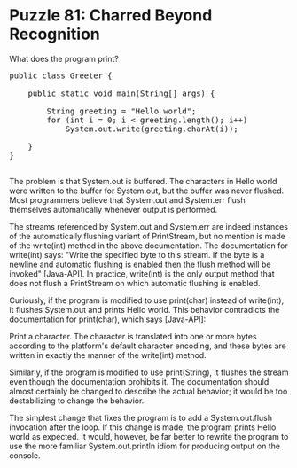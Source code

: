 # Puzzle 81: Charred Beyond Recognition

What does the program print?

<pre>
public class Greeter {

    public static void main(String[] args) {

        String greeting = "Hello world";
        for (int i = 0; i < greeting.length(); i++)
            System.out.write(greeting.charAt(i));

    }
}

</pre>

The problem is that System.out is buffered. The characters in Hello world were written to the buffer for System.out, 
but the buffer was never flushed. Most programmers believe that System.out and System.err flush 
themselves automatically whenever output is performed.

The streams referenced by System.out and System.err are indeed instances of the automatically flushing variant 
of PrintStream, but no mention is made of the write(int) method in the above documentation. 
The documentation for write(int) says: "Write the specified byte to this stream. 
If the byte is a newline and automatic flushing is enabled then the flush method will be invoked" [Java-API].
In practice, write(int) is the only output method that does not flush a PrintStream on which automatic flushing is enabled.

Curiously, if the program is modified to use print(char) instead of write(int), 
it flushes System.out and prints Hello world. This behavior contradicts the documentation for print(char), 
which says [Java-API]:

Print a character. The character is translated into one or more bytes according to the platform's 
default character encoding, and these bytes are written in exactly the manner of the write(int) method.

Similarly, if the program is modified to use print(String), it flushes the stream even though the documentation prohibits it. 
The documentation should almost certainly be changed to describe the actual behavior; it would be too destabilizing to change the behavior.

The simplest change that fixes the program is to add a System.out.flush invocation after the loop. 
If this change is made, the program prints Hello world as expected. It would, however, be far better to 
rewrite the program to use the more familiar System.out.println idiom for producing output on the console.
